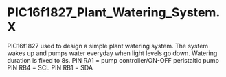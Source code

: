 # PIC16f1827_Plant_Watering_System.X
PIC16f1827 used to design a simple plant watering system.
The system wakes up and pumps water everyday when light levels go down.
Watering duration is fixed to 8s.
PIN RA1 = pump controller/ON-OFF peristaltic pump
PIN RB4 = SCL
PIN RB1 = SDA

